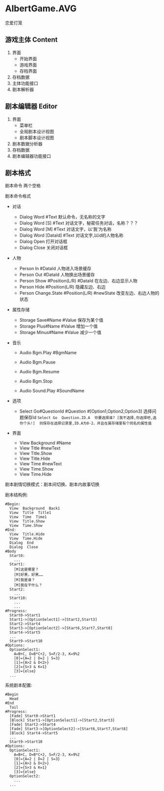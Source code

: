 # AlbertGame.AVG
恋爱灯笼  

## 游戏主体 Content
1.  界面
    - 开始界面
    - 游戏界面
    - 存档界面
2.  存档数据
3.  主体功能接口
4.  剧本解析器

## 剧本编辑器 Editor
1.  界面
    - 菜单栏
    - 全局剧本设计视图
    - 剧本脚本设计视图
2.  剧本数据分析器
3.  存档数据
4.  剧本编辑器功能接口

## 剧本格式
剧本命令 两个空格

剧本命令格式  

- 对话
  - Dialog  Word  #Text  默认命令，无名称的文字
  - Dialog  Word  [S]  #Text  对话文字，秘密任务对话，名称？？？
  - Dialog  Word  [M]  #Text  对话文字，以‘我’为名称
  - Dialog  Word  [DataId]  #Text  对话文字,以id的人物名称
  - Dialog  Open  打开对话框
  - Dialog  Close  关闭对话框
  
- 人物
  - Person  In  #DataId 人物进入场景缓存
  - Person  Out  #DataId 人物换出场景缓存
  - Person  Show  #Position(L/R)  #DataId 在左边、右边显示人物
  - Person  Hide  #Position(L/R) 隐藏左边、右边
  - Person  Change.State  #Position(L/R)  #newState 改变左边、右边人物的状态
  
- 属性存储
  - Storage  Save#Name  #Value 保存为某个值
  - Storage  Plus#Name  #Value 增加一个值
  - Storage  Minus#Name  #Value 减少一个值

- 音乐
  - Audio  Bgm.Play  #BgmName
  - Audio  Bgm.Pause
  - Audio  Bgm.Resume
  - Audio  Bgm.Stop

  - Audio  Sound.Play #SoundName

- 选项
  - Select  Go#QuestionId  #Question  #[Option1,Option2,Option3]  选择问题保存Id
  `
  Select Go  Question.ID.A  你要选择谁? [我不选择,你选择吧,选你个头!]  则保存在选择记录里,ID.A为0-2，并且在属存储里有个同名的属性值
  `

- 界面
  - View  Background  #Name
  - View  Title  #newText
  - View  Title.Show
  - View  Title.Hide
  - View  Time  #newText
  - View  Time.Show
  - View  Time.Hide

剧本剧情切换模式：剧本间切换、剧本内故事切换  

剧本结构例:  
```
#Begin:  
  View  Background  Back1  
  View  Title  Title1  
  View  Time  Time1  
  View  Title.Show  
  View  Time.Show  
#End:  
  View  Title.Hide  
  View  Time.Hide  
  Dialog  End  
  Dialog  Close  
#Body  
  Start0:  
  	...  
  Start1:  
  	[M]这是哪里？  
  	[M]好黑，好黑……  
  	[M]我是谁？  
  	[M]我在干什么？  
  Start2:  
  	...  
  Start10:  
  	...  
  	...  
#Progress:  
  Start0->Start1
  Start1->[OptionSelect1]->[Start2,Start3] 
  Start2->Start4
  Start3->[OptionSelect2]->[Start6,Start7,Start8]
  Start4->Start5  
  ...  
  Start9->Start10 
#Options:
  OptionSelect1:
    A=B+C, D=B*C+2, S=F/2-3, K=9%2
    [0]={A=2 | D=2 | S=3}
    [1]={A>2 & D<2>}
    [2]={S>3 & K=1}
    [3]={else}
  ...   

```

系统剧本配置:
```
#Begin
  Head
#End
  Tail
#Progress:  
  [Fade] Start0->Start1
  [Block] Start1->[OptionSelect1]->[Start2,Start3] 
  [Fade] Start2->Start4
  [Fade] Start3->[OptionSelect2]->[Start6,Start7,Start8]
  [Block] Start4->Start5  
  ...  
  Start9->Start10 
#Options:
  OptionSelect1:
    A=B+C, D=B*C+2, S=F/2-3, K=9%2
    [0]={A=2 | D=2 | S=3}
    [1]={A>2 & D<2>}
    [2]={S>3 & K=1}
    [3]={else}
  OptionSelect2:
    ...  
  ...   

```
